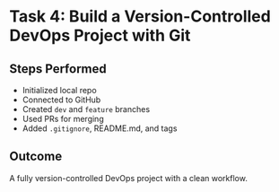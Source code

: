 # Task 4: Build a Version-Controlled DevOps Project with Git

## Steps Performed
- Initialized local repo
- Connected to GitHub
- Created `dev` and `feature` branches
- Used PRs for merging
- Added `.gitignore`, README.md, and tags

## Outcome
A fully version-controlled DevOps project with a clean workflow.
